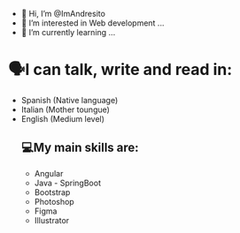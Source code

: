 - 👋 Hi, I’m @ImAndresito
- 👀 I’m interested in Web development ...
- 🌱 I’m currently learning ...

<h1>🗣️I can talk, write and read in:</h1>
<ul>
 <li>
   Spanish (Native language)
 </li>
   <li>
   Italian (Mother toungue)
 </li>
   <li>
   English (Medium level)
 </li>


<div><h2>💻My main skills are:</h2>
<ul>
 <li>
   Angular
 </li>
   <li>
   Java - SpringBoot
 </li>
  <li>
   Bootstrap
 </li>
   <li>
   Photoshop
 </li>
      <li>
   Figma
 </li>
   <li>
   Illustrator
 </li>
</ul>
</div>
